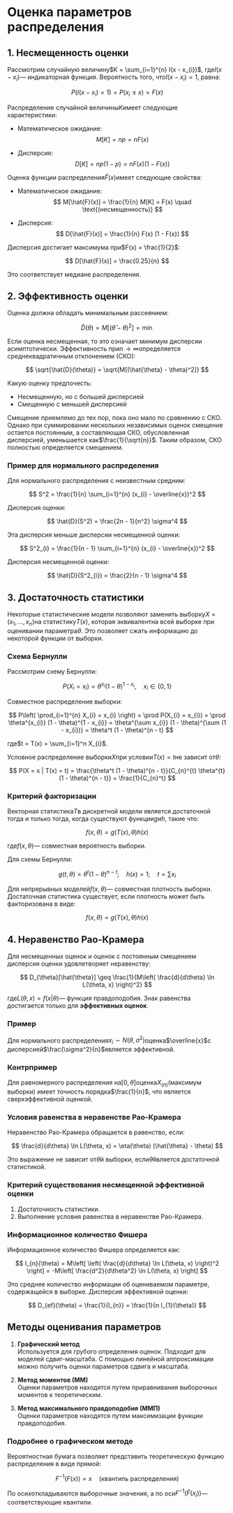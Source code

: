 # Оценка параметров распределения

## 1. Несмещенность оценки

Рассмотрим случайную величину$K = \sum_{i=1}^{n} I(x - x_{i})$, где$I(x - x_{i})$— индикаторная функция. Вероятность того, что$I(x - x_{i}) = 1$, равна:

$$
P(I(x - x_{i}) = 1) = P(x_{i} \leq x) = F(x)
$$

Распределение случайной величины$K$имеет следующие характеристики:

- Математическое ожидание:
$$
  M[K] = n p = n F(x)
$$

- Дисперсия:
$$
  D[K] = n p (1 - p) = n F(x) (1 - F(x))
$$

Оценка функции распределения$\hat{F}(x)$имеет следующие свойства:

- Математическое ожидание:
$$
  M[\hat{F}(x)] = \frac{1}{n} M[K] = F(x) \quad \text{(несмещенность)}
$$

- Дисперсия:
$$
  D[\hat{F}(x)] = \frac{1}{n} F(x) (1 - F(x))
$$

Дисперсия достигает максимума при$F(x) = \frac{1}{2}$:

$$
D[\hat{F}(x)] = \frac{0.25}{n}
$$

Это соответствует медиане распределения.

## 2. Эффективность оценки

Оценка должна обладать минимальным рассеянием:

$$
\hat{D}(\theta) = M[(\hat{\theta} - \theta)^2] = \min
$$

Если оценка несмещенная, то это означает минимум дисперсии асимптотически. Эффективность при$n \to \infty$определяется среднеквадратичным отклонением (СКО):

$$
\sqrt{\hat{D}(\theta)} = \sqrt{M[(\hat{\theta} - \theta)^2]}
$$

Какую оценку предпочесть:

- Несмещенную, но с большей дисперсией
- Смещенную с меньшей дисперсией

Смещение приемлемо до тех пор, пока оно мало по сравнению с СКО. Однако при суммировании нескольких независимых оценок смещение остается постоянным, а составляющая СКО, обусловленная дисперсией, уменьшается как$\frac{1}{\sqrt{n}}$. Таким образом, СКО полностью определяется смещением.

### Пример для нормального распределения

Для нормального распределения с неизвестным средним:

$$
S^2 = \frac{1}{n} \sum_{i=1}^{n} (x_{i} - \overline{x})^2
$$

Дисперсия оценки:

$$
\hat{D}(S^2) = \frac{2n - 1}{n^2} \sigma^4
$$

Эта дисперсия меньше дисперсии несмещенной оценки:

$$
S^2_{i} = \frac{1}{n - 1} \sum_{i=1}^{n} (x_{i} - \overline{x})^2
$$

Дисперсия несмещенной оценки:

$$
\hat{D}(S^2_{i}) = \frac{2}{n - 1} \sigma^4
$$

## 3. Достаточность статистики

Некоторые статистические модели позволяют заменить выборку$X = (x_{1}, \dots, x_{n})$на статистику$T(x)$, которая эквивалентна всей выборке при оценивании параметра$\theta$. Это позволяет сжать информацию до некоторой функции от выборки.

### Схема Бернулли

Рассмотрим схему Бернулли:

$$
P(X_{i} = x_{i}) = \theta^{x_{i}} (1 - \theta)^{1 - x_{i}}, \quad x_{i} \in \{0, 1\}
$$

Совместное распределение выборки:

$$
P\left( \prod_{i=1}^{n} X_{i} = x_{i} \right) = \prod P(X_{i} = x_{i}) = \prod \theta^{x_{i}} (1 - \theta)^{1 - x_{i}} = \theta^{\sum x_{i}} (1 - \theta)^{\sum (1 - x_{i})} = \theta^t (1 - \theta)^{n - t}
$$

где$t = T(x) = \sum_{i=1}^n X_{i}$.

Условное распределение выборки$X$при условии$T(x) = t$не зависит от$\theta$:

$$
P(X = x | T(x) = t) = \frac{\theta^t (1 - \theta)^{n - t}}{C_{n}^{t} \theta^{t} (1 - \theta)^{n - t}} = \frac{1}{C_{n}^t}
$$

### Критерий факторизации

Векторная статистика$T$в дискретной модели является достаточной тогда и только тогда, когда существуют функции$g$и$h$, такие что:

$$
f(x, \theta) = g(T(x), \theta) h(x)
$$

где$f(x, \theta)$— совместная вероятность выборки.

Для схемы Бернулли:

$$
g(t, \theta) = \theta^t (1 - \theta)^{n - t}; \quad h(x) = 1; \quad t = \sum x_{i}
$$

Для непрерывных моделей$f(x, \theta)$— совместная плотность выборки. Достаточная статистика существует, если плотность может быть факторизована в виде:

$$
f(x, \theta) = g(T(x), \theta) h(x)
$$

## 4. Неравенство Рао-Крамера

Для несмещенных оценок и оценок с постоянным смещением дисперсия оценки удовлетворяет неравенству:

$$
D_{\theta}[\hat{\theta}] \geq \frac{1}{M\left( \frac{d}{d\theta} \ln L(\theta, x) \right)^2}
$$

где$L(\theta, x) = f(x | \theta)$— функция правдоподобия. Знак равенства достигается только для **эффективных оценок**.

### Пример

Для нормального распределения$x_{i} \sim N(\theta, \sigma^2)$оценка$\overline{x}$с дисперсией$\frac{\sigma^2}{n}$является эффективной.

### Контрпример

Для равномерного распределения на$[0, \theta]$оценка$X_{(n)}$(максимум выборки) имеет точность порядка$\frac{1}{n}$, что является сверхэффективной оценкой.

### Условия равенства в неравенстве Рао-Крамера

Неравенство Рао-Крамера обращается в равенство, если:

$$
\frac{d}{d\theta} \ln L(\theta, x) = \eta(\theta) (\hat{\theta} - \theta)
$$

Это выражение не зависит от$\hat{\theta}$и выборки, если$\hat{\theta}$является достаточной статистикой.

### Критерий существования несмещенной эффективной оценки

1. Достаточность статистики.
2. Выполнение условия равенства в неравенстве Рао-Крамера.

### Информационное количество Фишера

Информационное количество Фишера определяется как:

$$
I_{n}(\theta) = M\left[ \left( \frac{d}{d\theta} \ln L(\theta, x) \right)^2 \right] = -M\left[ \frac{d^2}{d\theta^2} \ln L(\theta, x) \right]
$$

Это среднее количество информации об оцениваемом параметре, содержащейся в выборке. Дисперсия эффективной оценки:

$$
D_{ef}(\theta) = \frac{1}{I_{n}} = \frac{1}{n I_{1}(\theta)}
$$

## Методы оценивания параметров

1. **Графический метод**  
   Используется для грубого определения оценок. Подходит для моделей сдвиг-масштаба. С помощью линейной аппроксимации можно получить оценки параметров сдвига и масштаба.

2. **Метод моментов (ММ)**  
   Оценки параметров находятся путем приравнивания выборочных моментов к теоретическим.

3. **Метод максимального правдоподобия (ММП)**  
   Оценки параметров находятся путем максимизации функции правдоподобия.

### Подробнее о графическом методе

Вероятностная бумага позволяет представить теоретическую функцию распределения в виде прямой:

$$
F^{-1}(F(x)) = x \quad \text{(квантиль распределения)}
$$

По оси$x$откладываются выборочные значения, а по оси$F^{-1}(\hat{F}(x_i))$— соответствующие квантили.